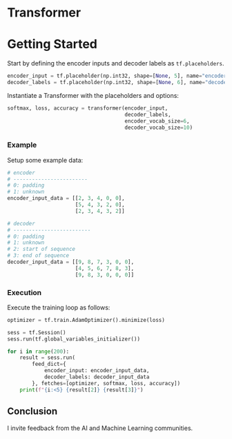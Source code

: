 # Transformer

# Getting Started
Start by defining the encoder inputs and decoder labels as `tf.placeholders`.

```python
encoder_input = tf.placeholder(np.int32, shape=[None, 5], name="encoder_input")
decoder_labels = tf.placeholder(np.int32, shape=[None, 6], name="decoder_labels")
```
Instantiate a Transformer with the placeholders and options:

```python
softmax, loss, accuracy = transformer(encoder_input,
                                      decoder_labels,
                                      encoder_vocab_size=6,
                                      decoder_vocab_size=10)
```
### Example 
Setup some example data:

```python
# encoder
# ------------------------
# 0: padding
# 1: unknown
encoder_input_data = [[2, 3, 4, 0, 0],
                      [5, 4, 3, 2, 0],
                      [2, 3, 4, 3, 2]]

# decoder
# -------------------------
# 0: padding
# 1: unknown
# 2: start of sequence
# 3: end of sequence
decoder_input_data = [[9, 8, 7, 3, 0, 0],
                      [4, 5, 6, 7, 8, 3],
                      [9, 8, 3, 0, 0, 0]]
```
### Execution
Execute the training loop as follows:

```python
optimizer = tf.train.AdamOptimizer().minimize(loss)

sess = tf.Session()
sess.run(tf.global_variables_initializer())

for i in range(200):
    result = sess.run(
        feed_dict={
            encoder_input: encoder_input_data,
            decoder_labels: decoder_input_data
        }, fetches=[optimizer, softmax, loss, accuracy])
    print(f"{i:<5} {result[2]} {result[3]}")
```
## Conclusion
I invite feedback from the AI and Machine Learning communities. 
